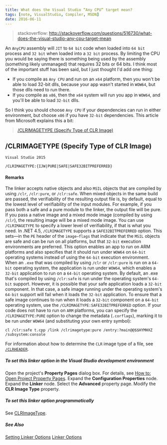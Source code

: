 ```yaml
---
title: What does the Visual Studio “Any CPU” target mean?
tags: [note, VisualStudio, Compiler, MSDN]
date: 2016-06-11
---
```


> stackoverflow: http://stackoverflow.com/questions/516730/what-does-the-visual-studio-any-cpu-target-mean

An ``AnyCPU`` assembly will ``JIT`` to ``64 bit`` code when loaded into ``64 bit`` process and ``32 bit`` when loaded into a ``32 bit`` process.
By limiting the CPU you would be saying there is something being used by the assembly (something likely unmanaged) that requires 32 bits or 64 bits.
I think most of the important stuff has been said, but I just thought I'd add one thing:

+ If you compile as ``Any CPU`` and run on an ``x64`` platform, then you won't be able to load 32-bit dlls, because your app wasn't started in ``WOW64``, but those dlls need to run there.
+ If you compile as ``x86``, then the ``x64`` system will run you app in ``WOW64``, and you'll be able to load ``32-bit`` dlls.

So I think you should choose ``Any CPU`` if your dependencies can run in either environment, but choose ``x86`` if you have ``32-bit`` dependencies. This article from Microsoft explains this a bit:

> [/CLRIMAGETYPE (Specify Type of CLR Image)](https://msdn.microsoft.com/en-us/library/31zwwc39.aspx)

<!--more-->

## /CLRIMAGETYPE (Specify Type of CLR Image)

``Visual Studio 2015``

```
/CLRIMAGETYPE:{IJW|PURE|SAFE|SAFE32BITPREFERRED}
```

#### Remarks
The linker accepts native objects and also ``MSIL`` objects that are compiled by using ``/clr``, ``/clr:pure``, or ``/clr:safe``. When mixed objects in the same build are passed, the verifiability of the resulting output file is, by default, equal to the lowest level of verifiability of the input modules. For example, if you pass both a safe and a pure module to the linker, the output file will be pure. If you pass a native image and a mixed mode image (compiled by using ``/clr``), the resulting image will be a mixed mode image.
You can use ``/CLRIMAGETYPE`` to specify a lower level of verifiability, if that is what you need.
In .NET 4.5, ``/CLRIMAGETYPE`` supports a ``SAFE32BITPREFERRED`` option. This sets—in the ``PE`` header of the ``image—flags`` that indicate that the ``MSIL`` objects are safe and can be run on all platforms, but that ``32-bit`` execution environments are preferred. This option enables an app to run on ARM platforms and also specifies that it should run under ``WOW64`` on ``64-bit`` operating systems instead of using the ``64-bit`` execution environment.
When an ``.exe`` that was compiled by using ``/clr`` or ``/clr:pure`` is run on a ``64-bit`` operating system, the application is run under ``WOW64``, which enables a ``32-bit`` application to run on a ``64-bit`` operating system. By default, an .exe that's compiled by using ``/clr:safe`` is run under the operating system's ``64-bit`` support. However, it is possible that your safe application loads a ``32-bit`` component. In that case, a safe image running under the operating system's ``64-bit`` support will fail when it loads the ``32-bit`` application. To ensure that a safe image continues to run when it loads a ``32-bit`` component on a ``64-bit`` operating system, use the ``/CLRIMAGETYPE:SAFE32BITPREFERRED`` option. If your code does not have to run on ``ARM`` platforms, you can specify the ``/CLRIMAGETYPE:PURE`` option to change the metadata (``.corflags``), marking it to be run under ``WOW64`` (and substituting your own entry symbol):

```
cl /clr:safe t.cpp /link /clrimagetype:pure /entry:?main@@$$HYMHXZ /subsystem:console
```

For information about how to determine the ``CLR`` image type of a file, see [``/CLRHEADER``](https://msdn.microsoft.com/en-us/library/ds03hhk8.aspx).

##### To set this linker option in the Visual Studio development environment
Open the project's **Property Pages** dialog box. For details, see [How to: Open Project Property Pages](https://msdn.microsoft.com/en-us/library/e79xc5h1.aspx).
Expand the **Configuration Properties** node.
Expand the **Linker** node.
Select the **Advanced** property page.
Modify the **CLR Image Type** property.

##### To set this linker option programmatically
See [CLRImageType](https://msdn.microsoft.com/en-us/library/microsoft.visualstudio.vcprojectengine.vclinkertool.clrimagetype.aspx).

##### See Also
[Setting Linker Options](https://msdn.microsoft.com/en-us/library/wk97ab1b.aspx)
[Linker Options](https://msdn.microsoft.com/en-us/library/y0zzbyt4.aspx)